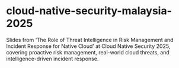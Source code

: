 # cloud-native-security-malaysia-2025
Slides from ‘The Role of Threat Intelligence in Risk Management and Incident Response for Native Cloud’ at Cloud Native Security 2025, covering proactive risk management, real-world cloud threats, and intelligence-driven incident response.
